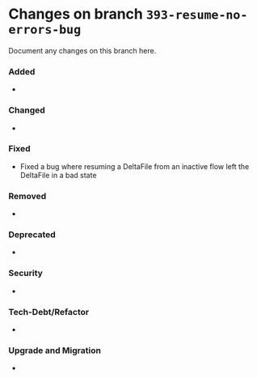 # Changes on branch `393-resume-no-errors-bug`
Document any changes on this branch here.
### Added
- 

### Changed
- 

### Fixed
- Fixed a bug where resuming a DeltaFile from an inactive flow left the DeltaFile in a bad state

### Removed
- 

### Deprecated
- 

### Security
- 

### Tech-Debt/Refactor
- 

### Upgrade and Migration
- 
